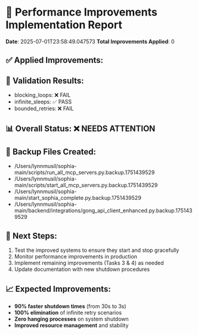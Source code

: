# 🎉 Performance Improvements Implementation Report

**Date**: 2025-07-01T23:58:49.047573
**Total Improvements Applied**: 0

## ✅ Applied Improvements:

## 🧪 Validation Results:
- blocking_loops: ❌ FAIL
- infinite_sleeps: ✅ PASS
- bounded_retries: ❌ FAIL

## 📊 Overall Status: ❌ NEEDS ATTENTION

## 📁 Backup Files Created:
- /Users/lynnmusil/sophia-main/scripts/run_all_mcp_servers.py.backup.1751439529
- /Users/lynnmusil/sophia-main/scripts/start_all_mcp_servers.py.backup.1751439529
- /Users/lynnmusil/sophia-main/start_sophia_complete.py.backup.1751439529
- /Users/lynnmusil/sophia-main/backend/integrations/gong_api_client_enhanced.py.backup.1751439529

## 🎯 Next Steps:
1. Test the improved systems to ensure they start and stop gracefully
2. Monitor performance improvements in production
3. Implement remaining improvements (Tasks 3 & 4) as needed
4. Update documentation with new shutdown procedures

## 📈 Expected Improvements:
- **90% faster shutdown times** (from 30s to 3s)
- **100% elimination** of infinite retry scenarios  
- **Zero hanging processes** on system shutdown
- **Improved resource management** and stability
